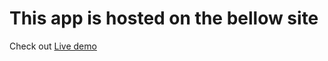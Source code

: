 # This app is hosted on the bellow site 
Check out [Live demo](https://subhendukumar-makes-great-sites.netlify.app/)

